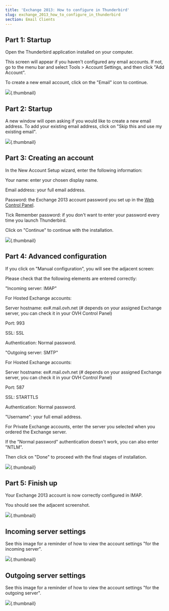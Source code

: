 ```yaml
---
title: 'Exchange 2013: How to configure in Thunderbird'
slug: exchange_2013_how_to_configure_in_thunderbird
section: Email Clients
---
```



## Part 1: Startup
Open the Thunderbird application installed on your computer.

This screen will appear if you haven't configured any email accounts. If not, go to the menu bar and select Tools > Account Settings, and then click "Add Account".

To create a new email account, click on the "Email" icon to continue.

![](images/1fix.png){.thumbnail}


## Part 2: Startup
A new window will open asking if you would like to create a new email address. To add your existing email address, click on "Skip this and use my existing email".

![](images/2fix.png){.thumbnail}


## Part 3: Creating an account
In the New Account Setup wizard, enter the following information:

Your name: enter your chosen display name.

Email address: your full email address.

Password: the Exchange 2013 account password you set up in the [Web Control Panel](https://www.ovh.com/manager/web/login.html).

Tick Remember password: if you don't want to enter your password every time you launch Thunderbird.

Click on "Continue" to continue with the installation.

![](images/3fix.png){.thumbnail}


## Part 4: Advanced configuration
If you click on "Manual configuration", you will see the adjacent screen:

Please check that the following elements are entered correctly:

"Incoming server: IMAP"

For Hosted Exchange accounts:

Server hostname: ex#.mail.ovh.net (# depends on your assigned Exchange server, you can check it in your OVH Control Panel)

Port: 993

SSL: SSL

Authentication: Normal password.


"Outgoing server: SMTP"

For Hosted Exchange accounts:

Server hostname: ex#.mail.ovh.net (# depends on your assigned Exchange server, you can check it in your OVH Control Panel)

Port: 587

SSL: STARTTLS

Authentication: Normal password.

"Username": your full email address.

For Private Exchange accounts, enter the server you selected when you ordered the Exchange server.

If the "Normal password" authentication doesn't work, you can also enter "NTLM".

Then click on "Done" to proceed with the final stages of installation.

![](images/4fix.png){.thumbnail}


## Part 5: Finish up
Your Exchange 2013 account is now correctly configured in IMAP.

You should see the adjacent screenshot.

![](images/5fix.png){.thumbnail}


## Incoming server settings
See this image for a reminder of how to view the account settings "for the incoming server".

![](images/6fix.png){.thumbnail}


## Outgoing server settings
See this image for a reminder of how to view the account settings "for the outgoing server".

![](images/7fix.png){.thumbnail}

